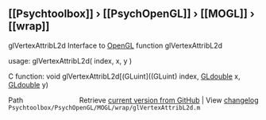 ## [[Psychtoolbox]] &#8250; [[PsychOpenGL]] &#8250; [[MOGL]] &#8250; [[wrap]]

glVertexAttribL2d  Interface to [OpenGL](OpenGL) function glVertexAttribL2d  
  
usage:  glVertexAttribL2d( index, x, y )  
  
C function:  void glVertexAttribL2d[(GLuint]((GLuint) index, [GLdouble](GLdouble) x, [GLdouble](GLdouble) y)  




<div class="code_header" style="text-align:right;">
  <span style="float:left;">Path&nbsp;&nbsp;</span> <span class="counter">Retrieve <a href=
  "https://raw.github.com/Psychtoolbox-3/Psychtoolbox-3/beta/Psychtoolbox/PsychOpenGL/MOGL/wrap/glVertexAttribL2d.m">current version from GitHub</a> | View <a href=
  "https://github.com/Psychtoolbox-3/Psychtoolbox-3/commits/beta/Psychtoolbox/PsychOpenGL/MOGL/wrap/glVertexAttribL2d.m">changelog</a></span>
</div>
<div class="code">
  <code>Psychtoolbox/PsychOpenGL/MOGL/wrap/glVertexAttribL2d.m</code>
</div>

